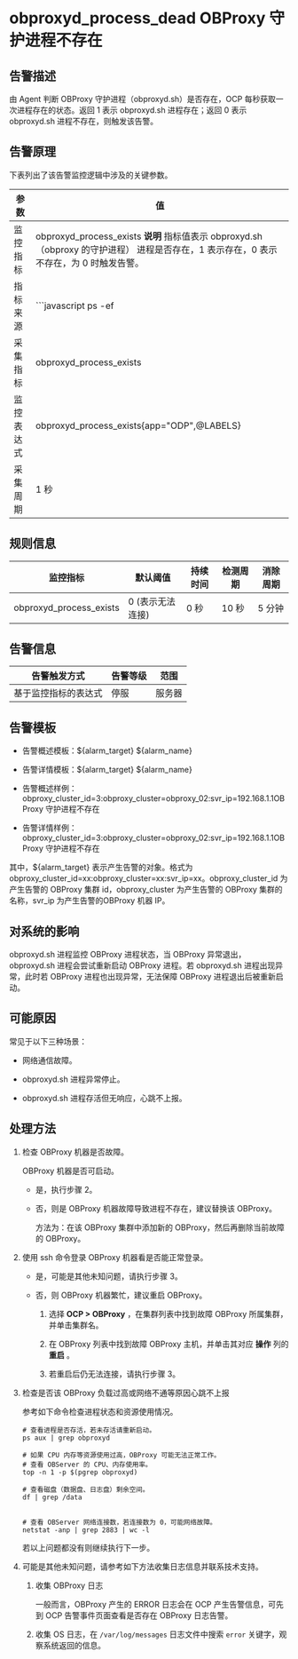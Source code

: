 obproxyd_process_dead OBProxy 守护进程不存在
==========================================================



告警描述
-------------------------

由 Agent 判断 OBProxy 守护进程（obproxyd.sh）是否存在，OCP 每秒获取一次进程存在的状态。返回 1 表示 obproxyd.sh 进程存在；返回 0 表示 obproxyd.sh 进程不存在，则触发该告警。

告警原理
-------------------------

下表列出了该告警监控逻辑中涉及的关键参数。


|  参数   |                                                                                      值                                                                                      |
|-------|-----------------------------------------------------------------------------------------------------------------------------------------------------------------------------|
| 监控指标  | obproxyd_process_exists **说明**  指标值表示 obproxyd.sh（obproxy 的守护进程） 进程是否存在，1 表示存在，0 表示不存在，为 0 时触发告警。                                           |
| 指标来源  | ```javascript ps -ef|grep -w obproxyd.sh|grep -v grep|wc -l ```  **说明**  该告警的指标来源相对特殊，是 OCP-Agent 执行上述 Linux 指令判断 OBProxy 守护进程是否存在。 |
| 采集指标  | obproxyd_process_exists                                                                                                                                                     |
| 监控表达式 | obproxyd_process_exists{app="ODP",@LABELS}                                                                                                                                  |
| 采集周期  | 1 秒                                                                                                                                                                         |



规则信息
-------------------------



|          监控指标           |    默认阈值    | 持续时间 | 检测周期 | 消除周期 |
|-------------------------|------------|------|------|------|
| obproxyd_process_exists | 0 (表示无法连接) | 0 秒  | 10 秒 | 5 分钟 |



告警信息
-------------------------



|   告警触发方式   | 告警等级 | 范围  |
|------------|------|-----|
| 基于监控指标的表达式 | 停服   | 服务器 |



告警模板
-------------------------

* 告警概述模板：\${alarm_target} ${alarm_name}



* 告警详情模板：\${alarm_target} \${alarm_name}



* 告警概述样例：obproxy_cluster_id=3:obproxy_cluster=obproxy_02:svr_ip=192.168.1.1OBProxy 守护进程不存在



* 告警详情样例：obproxy_cluster_id=3:obproxy_cluster=obproxy_02:svr_ip=192.168.1.1OBProxy 守护进程不存在






其中，${alarm_target} 表示产生告警的对象。格式为obproxy_cluster_id=xx:obproxy_cluster=xx:svr_ip=xx。obproxy_cluster_id 为产生告警的 OBProxy 集群 id，obproxy_cluster 为产生告警的 OBProxy 集群的名称，svr_ip 为产生告警的OBProxy 机器 IP。

对系统的影响
---------------------------

obproxyd.sh 进程监控 OBProxy 进程状态，当 OBProxy 异常退出，obproxyd.sh 进程会尝试重新启动 OBProxy 进程。若 obproxyd.sh 进程出现异常，此时若 OBProxy 进程也出现异常，无法保障 OBProxy 进程退出后被重新启动。

可能原因
-------------------------

常见于以下三种场景：

* 网络通信故障。



* obproxyd.sh 进程异常停止。



* obproxyd.sh 进程存活但无响应，心跳不上报。






**处理方法**
-----------------------------

1. 检查 OBProxy 机器是否故障。

   OBProxy 机器是否可启动。
   * 是，执行步骤 2。



   * 否，则是 OBProxy 机器故障导致进程不存在，建议替换该 OBProxy。

     方法为：在该 OBProxy 集群中添加新的 OBProxy，然后再删除当前故障的 OBProxy。





2. 使用 ssh 命令登录 OBProxy 机器看是否能正常登录。

   * 是，可能是其他未知问题，请执行步骤 3。



   * 否，则 OBProxy 机器繁忙，建议重启 OBProxy。

     1. 选择 **OCP \> OBProxy** ，在集群列表中找到故障 OBProxy 所属集群，并单击集群名。



     2. 在 OBProxy 列表中找到故障 OBProxy 主机，并单击其对应 **操作** 列的 **重启** 。



     3. 若重启后仍无法连接，请执行步骤 3。









3. 检查是否该 OBProxy 负载过高或网络不通等原因心跳不上报

   参考如下命令检查进程状态和资源使用情况。

   ```unknow
   # 查看进程是否存活，若未存活请重新启动。
   ps aux | grep obproxyd
   
   # 如果 CPU 内存等资源使用过高，OBProxy 可能无法正常工作。
   # 查看 OBServer 的 CPU、内存使用率。
   top -n 1 -p $(pgrep obproxyd)
   
   # 查看磁盘（数据盘、日志盘）剩余空间。
   df | grep /data
   
   
   # 查看 OBServer 网络连接数，若连接数为 0，可能网络故障。
   netstat -anp | grep 2883 | wc -l
   ```



   若以上问题都没有则继续执行下一步。


4. 可能是其他未知问题，请参考如下方法收集日志信息并联系技术支持。

   1. 收集 OBProxy 日志

      一般而言，OBProxy 产生的 ERROR 日志会在 OCP 产生告警信息，可先到 OCP 告警事件页面查看是否存在 OBProxy 日志告警。


   2. 收集 OS 日志，在 `/var/log/messages` 日志文件中搜索 `error` 关键字，观察系统返回的信息。
